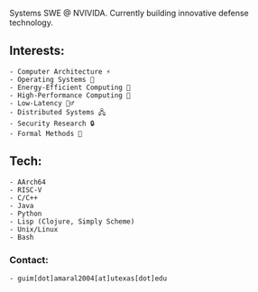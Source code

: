 Systems SWE @ NVIVIDA.
Currently building innovative defense technology.

## Interests: 
    - Computer Architecture ⚡
    - Operating Systems 👑
    - Energy-Efficient Computing 🔋
    - High-Performance Computing 🚅
    - Low-Latency 🏃‍♂️
    - Distributed Systems 🖧
    - Security Research 🔒
    - Formal Methods 📓 

## Tech: 
    - AArch64
    - RISC-V
    - C/C++
    - Java 
    - Python
    - Lisp (Clojure, Simply Scheme) 
    - Unix/Linux
    - Bash

### Contact: 
    - guim[dot]amaral2004[at]utexas[dot]edu

<!--
**guimamaral/guimamaral** is a ✨ _special_ ✨ repository because its `README.md` (this file) appears on your GitHub profile.

Here are some ideas to get you started:

- 🔭 I’m currently working on ...
- 🌱 I’m currently learning ...
- 👯 I’m looking to collaborate on ...
- 🤔 I’m looking for help with ...
- 💬 Ask me about ...
- 📫 How to reach me: ...
- 😄 Pronouns: ...
- ⚡ Fun fact: ...
-->
